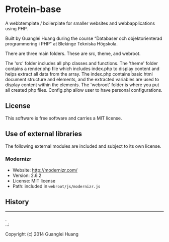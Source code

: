 Protein-base
=========

A webbtemplate / boilerplate for smaller websites and webbapplications using PHP.

Built by Guanglei Huang during the course “Databaser och objektorienterad programmering i PHP" at Blekinge Tekniska Högskola.

There are three main folders. These are src, theme, and webroot.

The 'src' folder includes all php classes and functions.
The 'theme' folder contains a render.php file which includes index.php to display content and helps extract all data from the array. The index.php contains basic html document structure and elements, and the extracted variables are used to display content within the elements.
The 'webroot' folder is where you put all created php files. Config.php allow user to have personal configurations.



License 
------------------

This software is free software and carries a MIT license.



Use of external libraries
-----------------------------------

The following external modules are included and subject to its own license.



### Modernizr
* Website: http://modernizr.com/
* Version: 2.6.2
* License: MIT license 
* Path: included in `webroot/js/modernizr.js`



History
-----------------------------------




------------------
 .  
..:

Copyright (c) 2014 Guanglei Huang




